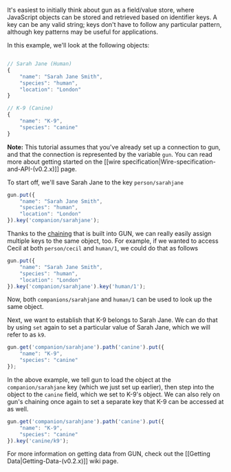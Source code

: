 It's easiest to initially think about gun as a field/value store, where JavaScript objects can be stored and retrieved based on identifier keys. A key can be any valid string; keys don't have to follow any particular pattern, although key patterns may be useful for applications.

In this example, we'll look at the following objects:

```javascript

// Sarah Jane (Human)
{
    "name": "Sarah Jane Smith",
    "species": "human",
    "location": "London"
}

// K-9 (Canine)
{
    "name": "K-9",
    "species": "canine"
}
```

**Note:** This tutorial assumes that you've already set up a connection to gun, and that the connection is represented by the variable `gun`. You can read more about getting started on the [[wire specification|Wire-specification-and-API-(v0.2.x)]] page.

To start off, we'll save Sarah Jane to the key `person/sarahjane`

```javascript
gun.put({
    "name": "Sarah Jane Smith",
    "species": "human",
    "location": "London"
}).key('companion/sarahjane');
```

Thanks to the [chaining](Chaining-(v0.2.x)) that is built into GUN, we can really easily assign multiple keys to the same object, too. For example, if we wanted to access Cecil at both `person/cecil` and `human/1`, we could do that as follows

```javascript
gun.put({
    "name": "Sarah Jane Smith",
    "species": "human",
    "location": "London"
}).key('companion/sarahjane').key('human/1');
```

Now, both `companions/sarahjane` and `human/1` can be used to look up the same object.

Next, we want to establish that K-9 belongs to Sarah Jane. We can do that by using `set` again to set a particular value of Sarah Jane, which we will refer to as `k9`.

```javascript
gun.get('companion/sarahjane').path('canine').put({
    "name": "K-9",
    "species": "canine"
});
```

In the above example, we tell gun to load the object at the `companion/sarahjane` key (which we just set up earlier), then step into the object to the `canine` field, which we set to K-9's object. We can also rely on gun's chaining once again to set a separate key that K-9 can be accessed at as well.

```javascript
gun.get('companion/sarahjane').path('canine').put({
    "name": "K-9",
    "species": "canine"
}).key('canine/k9');
```

For more information on getting data from GUN, check out the [[Getting Data|Getting-Data-(v0.2.x)]] wiki page.